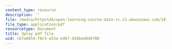 ```yaml
---
content_type: resource
description: ''
file: /media/https%3A/open-learning-course-data-rc.s3.amazonaws.com/18-217-graph-theory-and-additive-combinatorics-fall-2019/cb7a6854f8c5a53aed67d36bee84b708_mJziV7sAZm4.pdf
file_type: application/pdf
resourcetype: Document
title: 3play pdf file
uid: cb7a6854-f8c5-a53a-ed67-d36bee84b708
---
```

